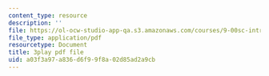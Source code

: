 ```yaml
---
content_type: resource
description: ''
file: https://ol-ocw-studio-app-qa.s3.amazonaws.com/courses/9-00sc-introduction-to-psychology-fall-2011/a03f3a97a836d6f99f8a02d85ad2a9cb_76O3rulk844.pdf
file_type: application/pdf
resourcetype: Document
title: 3play pdf file
uid: a03f3a97-a836-d6f9-9f8a-02d85ad2a9cb
---
```

